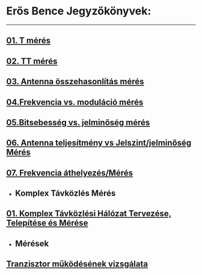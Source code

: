 # Erős Bence Jegyzőkönyvek:

---

## [01. T mérés](https://erosbence27.github.io/jegyzokonyv/T-meres)

## [02. TT mérés](https://erosbence27.github.io/jegyzokonyv/TT-meres)

## [03. Antenna összehasonlítás mérés](https://erosbence27.github.io/jegyzokonyv/antenna_ossz)

## [04.Frekvencia vs. moduláció mérés](https://erosbence27.github.io/jegyzokonyv/freki_modu)

## [05.Bitsebesség vs. jelminőség mérés](https://erosbence27.github.io/jegyzokonyv/bit_jelszint)

## [06. Antenna teljesítmény vs Jelszint/jelminőség Mérés](https://erosbence27.github.io/jegyzokonyv/antenna_meresi_jegyzokonyv)

## [07. Frekvencia áthelyezés/Mérés](https://erosbence27.github.io/jegyzokonyv/6700)


- ## Komplex Távközlés Mérés


## [01. Komplex Távközlési Hálózat Tervezése, Telepítése és Mérése](https://erosbence27.github.io/jegyzokonyv/mikro_vizsga)


- ## Mérések

## [Tranzisztor működésének vizsgálata](https.//erosbence27.github.io/jegyzokonyv/transistor)